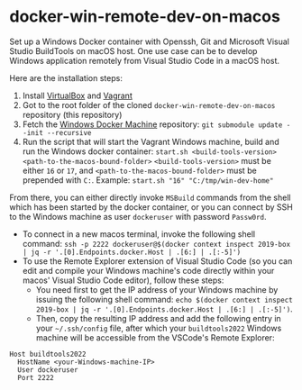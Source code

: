 # docker-win-remote-dev-on-macos
Set up a Windows Docker container with Openssh, Git and Microsoft Visual Studio BuildTools on macOS host.
One use case can be to develop Windows application remotely from Visual Studio Code in a macOS host.

Here are the installation steps:

1. Install [VirtualBox](https://www.virtualbox.org/wiki/Downloads) and [Vagrant](https://www.vagrantup.com/downloads)
2. Got to the root folder of the cloned `docker-win-remote-dev-on-macos` repository (this repository)
3. Fetch the [Windows Docker Machine](https://github.com/StefanScherer/windows-docker-machine) repository: `git submodule update --init --recursive`
4. Run the script that will start the Vagrant Windows machine, build and run the Windows docker container: `start.sh <build-tools-version> <path-to-the-macos-bound-folder>`
`<build-tools-version>` must be either `16` or `17`, and `<path-to-the-macos-bound-folder>` must be prepended with `C:`.
Example: `start.sh "16" "C:/tmp/win-dev-home"`

From there, you can either directly invoke `MSBuild` commands from the shell which has been started by the docker container, or you can connect by SSH to the Windows machine as user `dockeruser` with password `Passw0rd`.
   * To connect in a new macos terminal, invoke the following shell command: `ssh -p 2222 dockeruser@$(docker context inspect 2019-box | jq -r '.[0].Endpoints.docker.Host | .[6:] | .[:-5]')`
   * To use the Remote Explorer extension of Visual Studio Code (so you can edit and compile your Windows machine's code directly within your macos' Visual Studio Code editor), follow these steps:
      * You need first to get the IP address of your Windows machine by issuing the following shell command: `echo $(docker context inspect 2019-box | jq -r '.[0].Endpoints.docker.Host | .[6:] | .[:-5]')`.
      * Then, copy the resulting IP address and add the following entry in your `~/.ssh/config` file, after which your `buildtools2022` Windows machine will be accessible from the VSCode's Remote Explorer:

```
Host buildtools2022
  HostName <your-Windows-machine-IP>
  User dockeruser
  Port 2222
```
